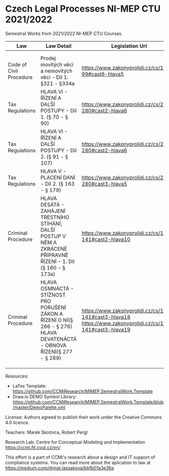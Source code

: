 # Czech Legal Processes NI-MEP CTU 2021/2022

Semestral Works from 2021/2022 NI-MEP CTU Courses. 

| Law | Law Detail  | Legislation Url | Author |
| -- | ------------- | ------------- | ------------- |
|  |  |  |  |
|  |  |  |  |
| Code of Civil Procedure | Prodej movitých věcí a nemovitých věcí - Díl 1. §321 - §334a | https://www.zakonyprolidi.cz/cs/1963-99#cast6-hlava5 | Holý Viktor |
| Tax Regulations | HLAVA VI - ŘÍZENÍ A DALŠÍ POSTUPY - Díl 1. (§ 70 - § 90) |	https://www.zakonyprolidi.cz/cs/2009-280#cast2-hlava6 | Martínková Jana |
| Tax Regulations | HLAVA VI - ŘÍZENÍ A DALŠÍ POSTUPY - Díl 2. (§ 91 - § 107) | https://www.zakonyprolidi.cz/cs/2009-280#cast2-hlava6 | Matoušek Daniel |
| Tax Regulations | HLAVA V - PLACENÍ DANÍ - Díl 2. (§ 163 - § 179) | https://www.zakonyprolidi.cz/cs/2009-280#cast3-hlava5 | Primus David |
| Criminal Procedure | 	HLAVA DESÁTÁ - ZAHÁJENÍ TRESTNÍHO STÍHÁNÍ, DALŠÍ POSTUP V NĚM A ZKRÁCENÉ PŘÍPRAVNÉ ŘÍZENÍ - 1. Díl (§ 160 - § 173a) | https://www.zakonyprolidi.cz/cs/1961-141#cast2-hlava10 | 	Starůstka Jan |
| Criminal Procedure | HLAVA OSMNÁCTÁ - STÍŽNOST PRO PORUŠENÍ ZÁKON A ŘÍZENÍ O NÍ(§ 266 - § 276) <br/> HLAVA DEVATENÁCTÁ - OBNOVA ŘÍZENÍ(§ 277 - § 289) | https://www.zakonyprolidi.cz/cs/1961-141#cast3-hlava18 <br/> https://www.zakonyprolidi.cz/cs/1961-141#cast3-hlava19 | Cihlář Ondřej |
|  |  |  |  |
|  |  |  |  |
|  |  |  |  |

Resources: 
- LaTex Template: https://github.com/CCMiResearch/MIMEP.SemestralWork.Template
- Draw.io DEMO Symbol Library: https://github.com/CCMiResearch/MIMEP.SemestralWork.Template/blob/master/DemoPalette.xml

License: Authors agreed to publish their work under the Creative Commons 4.0 licence.  

Teachers: Marek Skotnica, Robert Pergl 

Research Lab: Centre for Conceptual Modeling and Implementation https://ccmi.fit.cvut.cz/en/

This effort is a part of CCMi's research about a design and IT support of compliance systems. You can read more about the aplication to law at https://medium.com/@mar.lassakova/bbfb01a3e36a 
